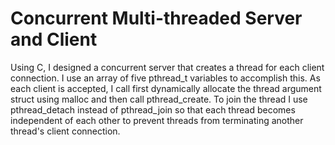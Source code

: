 # Concurrent Multi-threaded Server and Client
Using C, I designed a concurrent server that creates a thread for each client connection. I use an array of five pthread_t variables to accomplish this. As each client is accepted, I call first dynamically allocate the thread argument struct using malloc and then call pthread_create. To join the thread I use pthread_detach instead of pthread_join so that each thread becomes independent of each other to prevent threads from terminating another thread's client connection.
